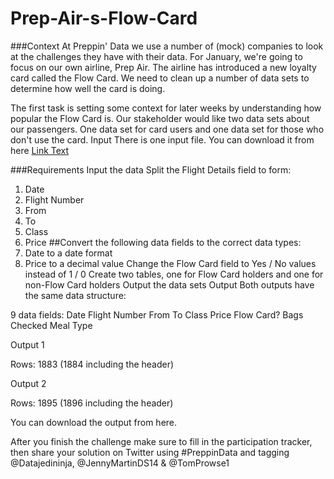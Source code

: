 # Prep-Air-s-Flow-Card

###Context
At Preppin' Data we use a number of (mock) companies to look at the challenges they have with their data. For January, we're going to focus on our own airline, Prep Air. The airline has introduced a new loyalty card called the Flow Card. We need to clean up a number of data sets to determine how well the card is doing. 

The first task is setting some context for later weeks by understanding how popular the Flow Card is. Our stakeholder would like two data sets about our passengers. One data set for card users and one data set for those who don't use the card. 
Input
There is one input file. You can download it from here [Link Text](https://drive.google.com/file/d/1STVYZvXzfGMuEq9Yq3yYOmCDCFq4iB0Z/view)



###Requirements
Input the data
Split the Flight Details field to form:
   1. Date 
   2. Flight Number
   3. From
   4. To
   5. Class
   6. Price
##Convert the following data fields to the correct data types:
 1. Date to a date format
 2. Price to a decimal value
Change the Flow Card field to Yes / No values instead of 1 / 0
Create two tables, one for Flow Card holders and one for non-Flow Card holders
Output the data sets
Output
Both outputs have the same data structure:

9 data fields:
Date
Flight Number
From
To
Class
Price
Flow Card?
Bags Checked
Meal Type

Output 1

Rows: 1883 (1884 including the header)

Output 2


Rows: 1895 (1896 including the header)

You can download the output from here.

After you finish the challenge make sure to fill in the participation tracker, then share your solution on Twitter using #PreppinData and tagging @Datajedininja, @JennyMartinDS14 & @TomProwse1
